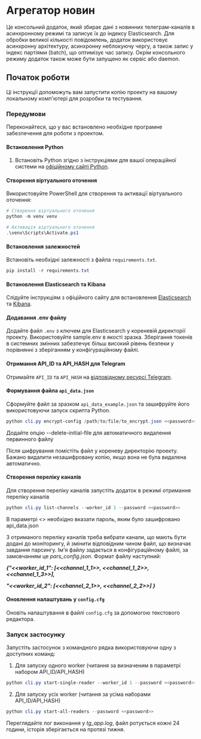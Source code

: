 
# Агрегатор новин

Це консольний додаток, який збирає дані з новинних телеграм-каналів в асинхронному режимі та записує їх до індексу Elasticsearch. Для обробки великої кількості повідомлень, додаток використовує асинхронну архітектуру, асинхронну неблокуючу чергу, а також запис у індекс партіями (batch), що оптимізує час запису. Окрім консольного режиму додаток також може бути запущено як сервіс або daemon.


## Початок роботи

Ці інструкції допоможуть вам запустити копію проекту на вашому локальному комп'ютері для розробки та тестування.

### Передумови

Переконайтеся, що у вас встановлено необхідне програмне забезпечення для роботи з проектом.

#### Встановлення Python

1. Встановіть Python згідно з інструкціями для вашої операційної системи на [офіційному сайті Python](https://www.python.org/downloads/).

#### Створення віртуального оточення

Використовуйте PowerShell для створення та активації віртуального оточення:

```powershell
# Створення віртуального оточення
python -m venv venv

# Активація віртуального оточення
.\venv\Scripts\Activate.ps1
```

#### Встановлення залежностей

Встановіть необхідні залежності з файла `requirements.txt`.

```powershell
pip install -r requirements.txt
```

#### Встановлення Elasticsearch та Kibana

Слідуйте інструкціям з офіційного сайту для встановлення [Elasticsearch](https://www.elastic.co/guide/en/elasticsearch/reference/current/install-elasticsearch.html) та [Kibana](https://www.elastic.co/guide/en/kibana/current/install.html).

#### Додавання .env файлу

Додайте файл `.env` з ключем для Elasticsearch у кореневій директорії проекту. Використовуйте sample.env в якості зразка. Зберігання токенів в системних змінних забезпечує більш високий рівень безпеки у порівнянні з зберіганням у конфігураційному файлі.

#### Отримання API_ID та API_HASH для Telegram

Отримайте `API_ID` та `API_HASH` на [відповідному ресурсі Telegram](https://my.telegram.org/apps).

#### Формування файла `api_data.json`

Сформуйте файл за зразком `api_data_example.json` та зашифруйте його використовуючи запуск скрипта Python.
```powershell
python cli.py encrypt-config /path/to/file/to_encrypt.json <<password>>
```
Додайте опцію --delete-initial-file для автоматичного видалення первинного файлу

Після шифрування помістіть файл у кореневу директорію проекту.
Бажано видалити незашифровану копію, якщо вона не була видалена автоматично.

#### Створення переліку каналів

Для створення переліку каналів запустіть додаток в режимі отримання переліку каналів
```powershell
python cli.py list-channels --worker_id 1 --password <<password>>
```
В параметрі <<password>> необхідно вказати пароль, яким було зашифровано api_data.json

З отриманого переліку каналів треба вибрати канали, що мають бути додані до моніторингу, й змінити відповідним чином файл, що визначає завдання парсингу. Ім'я файлу задається в конфігураційному файлі, за замовчанням це <i>pars_config.json</i>. Формат файлу наступний:

<i><b>
{"<<worker_id_1": [<<channel_1_1>>, <<channel_1_2>>, <<channel_1_3>>],


 "<<worker_id_2": [<<channel_2_1>>, <<channel_2_2>>]
}
</i></b>

#### Оновлення налаштувань у `config.cfg`

Оновіть налаштування в файлі `config.cfg` за допомогою текстового редактора.

### Запуск застосунку

Запустіть застосунок з командного рядка використовуючи одну з доступних команд:
1. Для запуску одного worker (читання за визначеним в параметрі набором API_ID/API_HASH)
```powershell
python cli.py start-single-reader --worker_id 1 --password <<password>>
```
2. Для запуску усіх worker (читання за усіма наборами API_ID/API_HASH)
```powershell
python cli.py start-all-readers --password <<password>>
```

Переглядайте лог виконання у <i>tg_app.log</i>, файл ротується кожні 24 години, історія зберігається на протязі тижня.

